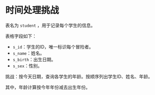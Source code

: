 # 时间处理挑战

表名为 `student` ，用于记录每个学生的信息。

表格字段如下：

- `s_id`：学生的ID，唯一标识每个冒险者。
- `s_name`：姓名。
- `s_birth`：出生日期。
- `s_sex`：性别。

挑战：按今天日期，查询各学生的年龄。按顺序列出学生ID、姓名、年龄。

其中，年龄计算按今年年份减去出生年份。
